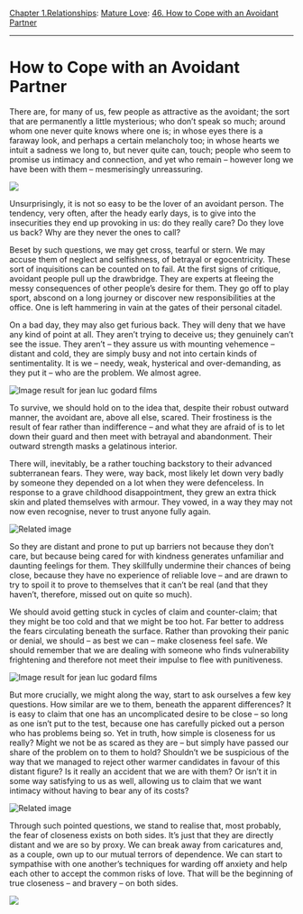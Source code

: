 [Chapter 1.Relationships](https://www.theschooloflife.com/thebookoflife/category/relationships/): [Mature Love](https://www.theschooloflife.com/thebookoflife/category/relationships/mature-love/): [46. How to Cope with an Avoidant Partner](https://www.theschooloflife.com/thebookoflife/how-to-cope-with-an-avoidant-partner/)

* * *

# How to Cope with an Avoidant Partner

There are, for many of us, few people as attractive as the avoidant; the sort that are permanently a little mysterious; who don’t speak so much; around whom one never quite knows where one is; in whose eyes there is a faraway look, and perhaps a certain melancholy too; in whose hearts we intuit a sadness we long to, but never quite can, touch; people who seem to promise us intimacy and connection, and yet who remain – however long we have been with them – mesmerisingly unreassuring.

![](https://www.theschooloflife.com/thebookoflife/wp-content/uploads/2018/04/breathless4.jpg)

Unsurprisingly, it is not so easy to be the lover of an avoidant person. The tendency, very often, after the heady early days, is to give into the insecurities they end up provoking in us: do they really care? Do they love us back? Why are they never the ones to call?

Beset by such questions, we may get cross, tearful or stern. We may accuse them of neglect and selfishness, of betrayal or egocentricity. These sort of inquisitions can be counted on to fail. At the first signs of critique, avoidant people pull up the drawbridge. They are experts at fleeing the messy consequences of other people’s desire for them. They go off to play sport, abscond on a long journey or discover new responsibilities at the office. One is left hammering in vain at the gates of their personal citadel.

On a bad day, they may also get furious back. They will deny that we have any kind of point at all. They aren’t trying to deceive us; they genuinely can’t see the issue. They aren’t – they assure us with mounting vehemence – distant and cold, they are simply busy and not into certain kinds of sentimentality. It is we – needy, weak, hysterical and over-demanding, as they put it – who are the problem. We almost agree.

![Image result for jean luc godard films](http://www.thecine-files.com/wp-content/uploads/2012/05/masculinfeminin2.jpg)

To survive, we should hold on to the idea that, despite their robust outward manner, the avoidant are, above all else, scared. Their frostiness is the result of fear rather than indifference – and what they are afraid of is to let down their guard and then meet with betrayal and abandonment. Their outward strength masks a gelatinous interior.

There will, inevitably, be a rather touching backstory to their advanced subterranean fears. They were, way back, most likely let down very badly by someone they depended on a lot when they were defenceless. In response to a grave childhood disappointment, they grew an extra thick skin and plated themselves with armour. They vowed, in a way they may not now even recognise, never to trust anyone fully again.

![Related image](https://i.pinimg.com/originals/39/a2/e8/39a2e8e9ea171c1d2681d56f765bd9da.jpg)

So they are distant and prone to put up barriers not because they don’t care, but because being cared for with kindness generates unfamiliar and daunting feelings for them. They skillfully undermine their chances of being close, because they have no experience of reliable love – and are drawn to try to spoil it to prove to themselves that it can’t be real (and that they haven’t, therefore, missed out on quite so much).

We should avoid getting stuck in cycles of claim and counter-claim; that they might be too cold and that we might be too hot. Far better to address the fears circulating beneath the surface. Rather than provoking their panic or denial, we should – as best we can – make closeness feel safe. We should remember that we are dealing with someone who finds vulnerability frightening and therefore not meet their impulse to flee with punitiveness.

![Image result for jean luc godard films](https://i.pinimg.com/originals/20/64/f0/2064f06ef58dfcadc990f7cab1c325fc.jpg)

But more crucially, we might along the way, start to ask ourselves a few key questions. How similar are we to them, beneath the apparent differences? It is easy to claim that one has an uncomplicated desire to be close – so long as one isn’t put to the test, because one has carefully picked out a person who has problems being so. Yet in truth, how simple is closeness for us really? Might we not be as scared as they are – but simply have passed our share of the problem on to them to hold? Shouldn’t we be suspicious of the way that we managed to reject other warmer candidates in favour of this distant figure? Is it really an accident that we are with them? Or isn’t it in some way satisfying to us as well, allowing us to claim that we want intimacy without having to bear any of its costs?

![Related image](https://www.afcinema.com/IMG/arton11004.jpg)

Through such pointed questions, we stand to realise that, most probably, the fear of closeness exists on both sides. It’s just that they are directly distant and we are so by proxy. We can break away from caricatures and, as a couple, own up to our mutual terrors of dependence. We can start to sympathise with one another’s techniques for warding off anxiety and help each other to accept the common risks of love. That will be the beginning of true closeness – and bravery – on both sides.

[![](https://img.youtube.com/vi/z2zkUSC-Zm4/0.jpg)](https://www.youtube.com/embed/z2zkUSC-Zm4 '')
